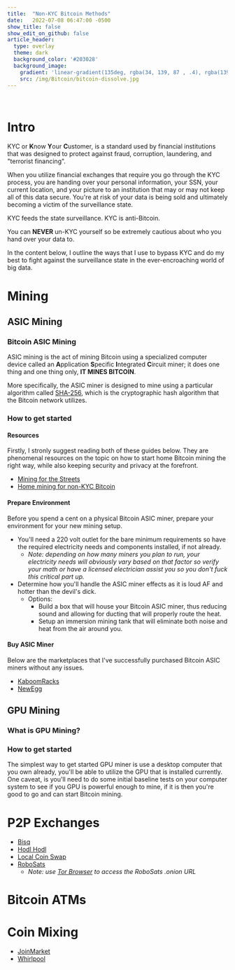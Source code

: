 ```yaml
---
title:  "Non-KYC Bitcoin Methods"
date:   2022-07-08 06:47:00 -0500
show_title: false
show_edit_on_github: false
article_header:
  type: overlay
  theme: dark
  background_color: '#203028'
  background_image:
    gradient: 'linear-gradient(135deg, rgba(34, 139, 87 , .4), rgba(139, 34, 139, .4))'
    src: /img/Bitcoin/bitcoin-dissolve.jpg
---
```

<br/>

# Intro
KYC or **K**now **Y**our **C**ustomer, is a standard used by financial institutions that was designed to protect against fraud, corruption, laundering, and "terrorist financing".

When you utilize financial exchanges that require you go through the KYC process, you are handing over your personal information, your SSN, your current location, and your picture to an institution that may or may not keep all of this data secure. You're at risk of your data is being sold and ultimately becoming a victim of the surveillance state. 

KYC feeds the state surveillance. KYC is anti-Bitcoin. 

You can **NEVER** un-KYC yourself so be extremely cautious about who you hand over your data to.


In the content below, I outline the ways that I use to bypass KYC and do my best to fight against the surveillance state in the ever-encroaching world of big data.

# Mining

## ASIC Mining
### Bitcoin ASIC Mining
ASIC mining is the act of mining Bitcoin using a specialized computer device called an **A**pplication **S**pecific **I**ntegrated **C**ircuit miner; it does one thing and one thing only, **IT MINES BITCOIN**.

More specifically, the ASIC miner is designed to mine using a particular algorithm called [SHA-256](https://www.movable-type.co.uk/scripts/sha256.html), which is the cryptographic hash algorithm that the Bitcoin network utilizes.
### How to get started

#### Resources
Firstly, I stronly suggest reading both of these guides below. They are phenomenal resources on the topic on how to start home Bitcoin mining the right way, while also keeping security and privacy at the forefront.
- [Mining for the Streets](https://diverter.hostyourown.tools/mining-for-the-streets/)
- [Home mining for non-KYC Bitcoin](https://www.econoalchemist.com/post/home-mining-for-non-kyc-bitcoin)

#### Prepare Environment
Before you spend a cent on a physical Bitcoin ASIC miner, prepare your environment for your new mining setup.
- You'll need a 220 volt outlet for the bare minimum requirements so have the required electricity needs and components installed, if not already.
  - *Note: depending on how many miners you plan to run, your electricity needs will obviously vary based on that factor so verify your math or have a licensed electrician assist you so you don't fuck this critical part up.*
- Determine how you'll handle the ASIC miner effects as it is loud AF and hotter than the devil's dick.
  - Options:
    - Build a box that will house your Bitcoin ASIC miner, thus reducing sound and allowing for ducting that will properly route the heat.
    - Setup an immersion mining tank that will eliminate both noise and heat from the air around you.

#### Buy ASIC Miner
Below are the marketplaces that I've successfully purchased Bitcoin ASIC miners without any issues. 
- [KaboomRacks](https://t.me/s/kaboomracks)
- [NewEgg](https://www.newegg.com/)

## GPU Mining
### What is GPU Mining?
### How to get started
The simplest way to get started GPU miner is use a desktop computer that you own already, you'll be able to utilize the GPU that is installed currently. One caveat, is you'll need to do some initial baseline tests on your computer system to see if you GPU is powerful enough to mine, if it is then you're good to go and can start Bitcoin mining.

# P2P Exchanges

- [Bisq](https://bisq.network/)
- [Hodl Hodl](https://hodlhodl.com/)
- [Local Coin Swap](https://localcoinswap.com/)
- [RoboSats](http://robosats6tkf3eva7x2voqso3a5wcorsnw34jveyxfqi2fu7oyheasid.onion)
  - *Note: use [Tor Browser](https://www.torproject.org/download/) to access the RoboSats .onion URL*

# Bitcoin ATMs



# Coin Mixing

- [JoinMarket](https://github.com/JoinMarket-Org/joinmarket-clientserver)
- [Whirlpool](https://samouraiwallet.com/whirlpool)
